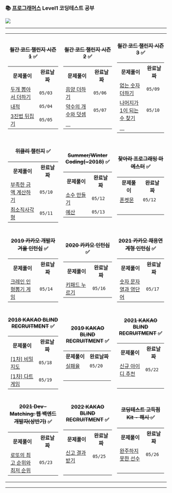 ### 📚 [프로그래머스](https://programmers.co.kr/) Level1 코딩테스트 공부

<a href="https://lunar-nickel-dbc.notion.site/CordingTest-5831ea078b0d4ec28719e0517de6b54f"><img src="https://img.shields.io/badge/CodingTest-ffffff?style=flat-square&logo=notion&logoColor=black"/></a>
* * *

<table>
<tr>
<td>
<table align="center">
 <h4 align="center"><del>월간 코드 챌린지 시즌 1</del> ✅</h4>
<tr>
<th>문제풀이</th>
<th>완료날짜</th>
</tr>
<tr>
<td><a href="https://github.com/yeojin822/algorithm-study/blob/main/src/main/java/%EB%91%90%EA%B0%9C%EB%BD%91%EC%95%84%EC%84%9C%EB%8D%94%ED%95%98%EA%B8%B0/Sum.java">
두개 뽑아서 더하기</a></td>
<td><code>05/03</code></td>
</tr>
<tr>
<td><a href="https://github.com/yeojin822/algorithm-study/blob/main/src/main/java/%EB%82%B4%EC%A0%81/DotProduct.java">
내적</a></td>
<td><code>05/04</code></td>
</tr>
<tr>
<td><a href="https://github.com/yeojin822/algorithm-study/blob/main/src/main/java/%EC%82%BC%EC%A7%84%EB%B2%95%EB%92%A4%EC%A7%91%EA%B8%B0/Ternary.java">
3진법 뒤집기</a></td>
<td><code>05/05</code></td>
</tr>
</table>
</td>

<td>
<table align="center">
<h4 align="center"><del>월간 코드 챌린지 시즌 2</del> ✅</h4>
<tr>
<th>문제풀이</th>
<th>완료날짜</th>
</tr>
<tr>
<td><a href="https://github.com/yeojin822/algorithm-study/blob/main/src/main/java/%EC%9D%8C%EC%96%91%EB%8D%94%ED%95%98%EA%B8%B0/Add.java">
음양 더하기</a></td>
<td><code>05/06</code></td>
</tr>
<tr>
<td><a href="https://github.com/yeojin822/algorithm-study/blob/main/src/main/java/%EC%95%BD%EC%88%98%EC%9D%98%EA%B0%9C%EC%88%98%EC%99%80%EB%8D%A7%EC%85%88/Divisor.java">
약수의 개수와 덧셈</a></td>
<td><code>05/07</code></td>
</tr>
<tr>
<td><a href="">ㅤ</a></td>
<td></td>
</tr>
</table>
</td>

<td>
<table align="center">
<h4 align="center"><del>월간 코드 챌린지 시즌 3</del> ✅</h4>
<tr>
<th>문제풀이</th>
<th>완료날짜</th>
</tr>
<tr>
<td><a href="https://github.com/yeojin822/algorithm-study/blob/main/src/main/java/%EC%97%86%EB%8A%94%EC%88%AB%EC%9E%90%EB%8D%94%ED%95%98%EA%B8%B0/NumAdd.java">
없는 숫자 더하기</a></td>
<td><code>05/09</code></td>
</tr>
<tr>
<td><a href="https://github.com/yeojin822/algorithm-study/blob/main/src/main/java/%EB%82%98%EB%A8%B8%EC%A7%80%EA%B0%801%EC%9D%B4%EB%90%98%EB%8A%94%EC%88%98%EC%B0%BE%EA%B8%B0/findOne.java">
나머지가 1이 되는 수 찾기</a></td>
<td><code>05/10</code></td>
</tr>
<tr>
<td><a href="">ㅤ</a></td>
<td></td>
</tr>
</table>
</td>
</tr>
 
<tr>
<td>
<table align="center">
<h4 align="center"><del>위클리 챌린지</del> ✅</h4>
<tr>
<th>문제풀이</th>
<th>완료날짜</th>
</tr>
<tr>
<td><a href="https://github.com/yeojin822/algorithm-study/blob/main/src/main/java/%EB%B6%80%EC%A1%B1%ED%95%9C%EA%B8%88%EC%95%A1%EA%B3%84%EC%82%B0%ED%95%98%EA%B8%B0/Cal.java">
부족한 금액 계산하기</a></td>
<td><code>05/10</code></td>
</tr>
<tr>
<td><a href="https://github.com/yeojin822/algorithm-study/blob/main/src/main/java/%EC%B5%9C%EC%86%8C%EC%A7%81%EC%82%AC%EA%B0%81%ED%98%95/Rectangle.java">
최소직사각형</a></td>
<td><code>05/11</code></td>
</tr>
</table>
</td>

<td>
<table align="center">
<h4 align="center"><del>Summer/Winter Coding(~2018)</del> ✅</h4>
<tr>
<th>문제풀이</th>
<th>완료날짜</th>
</tr>
<tr>
<td><a href="https://github.com/yeojin822/algorithm-study/blob/main/src/main/java/%EC%86%8C%EC%88%98%EB%A7%8C%EB%93%A4%EA%B8%B0/Decimal.java">
소수 만들기</a></td>
<td><code>05/12</code></td>
</tr>
<tr>
<td><a href="https://github.com/yeojin822/algorithm-study/blob/main/src/main/java/%EC%98%88%EC%82%B0/Budget.java">
예산</a></td>
<td><code>05/13</code></td>
</tr>
</table>
</td>

<td>
<table align="center">
<h4 align="center"><del>찾아라 프로그래밍 마에스터</del> ✅</h4>
<tr>
<th>문제풀이</th>
<th>완료날짜</th>
</tr>
<tr>
<td><a href="https://github.com/yeojin822/algorithm-study/blob/main/src/main/java/%ED%8F%B0%EC%BC%93%EB%AA%AC/Phone.java">
폰켓몬</a></td>
<td><code>05/12</code></td>
</tr>
<td>ㅤ</td>
<td></td>
</table>
</td>
</tr>

<tr> 
<td>
<table align="center">
<h4 align="center"><del>2019 카카오 개발자 겨울 인턴십</del> ✅</h4>
<tr>
<th>문제풀이</th>
<th>완료날짜</th>
</tr>
<tr>
<td><a href="https://github.com/yeojin822/algorithm-study/blob/main/src/main/java/%ED%81%AC%EB%A0%88%EC%9D%B8%EC%9D%B8%ED%98%95%EB%BD%91%EA%B8%B0%EA%B2%8C%EC%9E%84/Crane.java">
크레인 인형뽑기 게임</a></td>
<td><code>05/14</code></td>
</tr>
</table>
</td>

<td>
<table align="center">
<h4 align="center"><del>2020 카카오 인턴십</del> ✅</h4>
<tr>
<th>문제풀이</th>
<th>완료날짜</th>
</tr>
<tr>
<td><a href="https://github.com/yeojin822/algorithm-study/blob/main/src/main/java/%ED%82%A4%ED%8C%A8%EB%93%9C%EB%88%84%EB%A5%B4%EA%B8%B0/Keypad.java">
키패드 누르기</a></td>
<td><code>05/16</code></td>
</tr>
</table>
</td>

<td>
<table align="center">
<h4 align="center"><del>2021 카카오 채용연계형 인턴십</del> ✅</h4>
<tr>
<th>문제풀이</th>
<th>완료날짜</th>
</tr>
<tr>
<td><a href="https://github.com/yeojin822/algorithm-study/blob/main/src/main/java/%EC%88%AB%EC%9E%90%EB%AC%B8%EC%9E%90%EC%97%B4%EA%B3%BC%EC%98%81%EB%8B%A8%EC%96%B4/NumAndString.java">
숫자 문자열과 영단어</a></td>
<td><code>05/17</code></td>
</tr>
</table>
</td>
</tr>

<tr> 
<td>
<table align="center">
<h4 align="center"><del>2018 KAKAO BLIND RECRUITMENT</del> ✅</h4>
<tr>
<th>문제풀이</th>
<th>완료날짜</th>
</tr>
<tr>
<td><a href="https://github.com/yeojin822/algorithm-study/blob/main/src/main/java/%EC%9D%BC%EC%B0%A8%EB%B9%84%EB%B0%80%EC%A7%80%EB%8F%84/FirstMap.java">
[1차] 비밀지도</a></td>
<td><code>05/18</code></td>
</tr>
 <tr>
<td><a href="https://github.com/yeojin822/algorithm-study/blob/main/src/main/java/%EC%9D%BC%EC%B0%A8%EB%8B%A4%ED%8A%B8%EA%B2%8C%EC%9E%84/Dart.java">
[1차] 다트 게임</a></td>
<td><code>05/19</code></td>
</tr>
</table>
</td>
 
<td>
<table align="center">
<h4 align="center"><del>2019 KAKAO BLIND RECRUITMENT</del> ✅</h4>
<tr>
<th>문제풀이</th>
<th>완료날짜</th>
</tr>
<tr>
<td><a href="https://github.com/yeojin822/algorithm-study/blob/main/src/main/java/%EC%8B%A4%ED%8C%A8%EC%9C%A8/Fail.java">
실패율</a></td>
<td><code>05/20</code></td>
</tr>
<td>ㅤ</td>
<td></td>
</table>
</td>
 
<td>
<table align="center">
<h4 align="center"><del>2021 KAKAO BLIND RECRUITMENT</del> ✅</h4>
<tr>
<th>문제풀이</th>
<th>완료날짜</th>
</tr>
<tr>
<td><a href="https://github.com/yeojin822/algorithm-study/blob/main/src/main/java/%EC%8B%A0%EA%B7%9C%EC%95%84%EC%9D%B4%EB%94%94%EC%B6%94%EC%B2%9C/newId.java">
신규 아이디 추천</a></td>
<td><code>05/22</code></td>
</tr>
<td>ㅤ</td>
<td></td>
</table>
</td>
</tr>
 
 
<tr> 
<td>
<table align="center">
<h4 align="center"><del>2021 Dev-Matching: 웹 백엔드 개발자(상반기)</del> ✅</h4>
<tr>
<th>문제풀이</th>
<th>완료날짜</th>
</tr>
<tr>
<td><a href="https://github.com/yeojin822/algorithm-study/blob/main/src/main/java/%EB%A1%9C%EB%98%90%EC%9D%98%EC%B5%9C%EA%B3%A0%EC%88%9C%EC%9C%84%EC%99%80%EC%B5%9C%EC%A0%80%EC%88%9C%EC%9C%84/Lotto.java">
로또의 최고 순위와 <br> 최저 순위</a></td>
<td><code>05/23</code></td>
</tr>
</table>
</td>
 
<td>
<table align="center">
<h4 align="center"><del>2022 KAKAO BLIND RECRUITMENT</del> ✅</h4>
<tr>
<th>문제풀이</th>
<th>완료날짜</th>
</tr>
<tr>
<td><a href="https://github.com/yeojin822/algorithm-study/blob/main/src/main/java/%EC%8B%A0%EA%B3%A0%EA%B2%B0%EA%B3%BC%EB%B0%9B%EA%B8%B0/Result.java">
신고 결과 받기</a></td>
<td><code>05/25</code></td>
</tr>
<td>ㅤ</td>
<td></td>
</table>
</td>

<td>
<table align="center">
<h4 align="center"><del>코딩테스트 고득점 Kit - 해시 </del> ✅</h4>
<tr>
<th>문제풀이</th>
<th>완료날짜</th>
</tr>
<tr>
<td><a href="https://github.com/yeojin822/algorithm-study/blob/main/src/main/java/%EC%99%84%EC%A3%BC%ED%95%98%EC%A7%80%EB%AA%BB%ED%95%9C%EC%84%A0%EC%88%98/Unfinished.java">
완주하지 못한 선수</a></td>
<td><code>05/26</code></td>
</tr>
<td>ㅤ</td>
<td></td>
</table>
</td>
 
 
</table>

* * *
